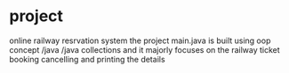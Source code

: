 # project
online railway resrvation system
the project main.java is built using oop concept /java /java collections and it majorly focuses on the 
railway ticket booking cancelling and printing the details
